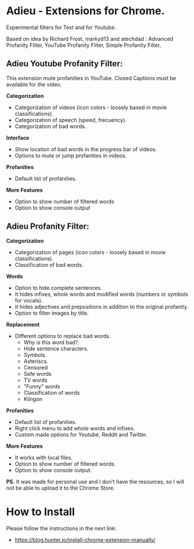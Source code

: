 # Adieu - Extensions for Chrome.

Experimental filters for Text and for Youtube.

Based on idea by Richard Frost, markyd13 and atechdad : Advanced Profanity Filter, YouTube Profanity Filter, Simple Profanity Filter, 
	
## Adieu Youtube Profanity Filter: 
This extension mute profanities in YouTube. Closed Captions must be available for the video.

**Categorization**
- Categorization of videos (icon colors - loosely based in movie classifications).
- Categorization of speech (speed, frecuency).
- Categorization of bad words.

**Interface**
- Show location of bad words in the progress bar of videos.
- Options to mute or jump profanities in videos.

**Profanities**
- Default list of profanities.

**More Features**
- Option to show number of filtered words
- Option to show console output


## Adieu Profanity Filter:

**Categorization**
- Categorization of pages (icon colors - loosely based in movie classifications).
- Classification of bad words.

**Words**
- Option to hide complete sentences.
- It hides infixes, whole words and modified words (numbers or symbols for vocals).
- It hides adjectives and prepositions in addition to the original profanity.
- Option to filter images by title.

**Replacement**
- Different options to replace bad words.
  * Why is this word bad?.
  * Hide sentence characters.
  * Symbols.
  * Asteriscs.
  * Censored
  * Safe words
  * TV words
  * "Funny" words
  * Classification of words
  * Klingon

**Profanities**
- Default list of profanities.
- Right click menu to add whole words and infixes.
- Custom made options for Youtube, Reddit and Twitter.

**More Features**
- It works with local files.
- Option to show number of filtered words.
- Option to show console output.

**PS.** It was made for personal use and I don't have the resources, so I will not be able to upload it to the Chrome Store.

# How to Install
Please follow the instructions in the next link:
- https://blog.hunter.io/install-chrome-extension-manually/
